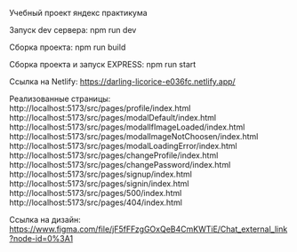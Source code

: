 Учебный проект яндекс практикума

Запуск dev сервера:
npm run dev

Сборка проекта:
npm run build

Сборка проекта и запуск EXPRESS:
npm run start

Ссылка на Netlify:
https://darling-licorice-e036fc.netlify.app/

Реализованные страницы:
http://localhost:5173/src/pages/profile/index.html
http://localhost:5173/src/pages/modalDefault/index.html
http://localhost:5173/src/pages/modalIfImageLoaded/index.html
http://localhost:5173/src/pages/modalImageNotChoosen/index.html
http://localhost:5173/src/pages/modalLoadingError/index.html
http://localhost:5173/src/pages/changeProfile/index.html
http://localhost:5173/src/pages/changePassword/index.html
http://localhost:5173/src/pages/signup/index.html
http://localhost:5173/src/pages/signin/index.html
http://localhost:5173/src/pages/500/index.html
http://localhost:5173/src/pages/404/index.html

Ссылка на дизайн:
https://www.figma.com/file/jF5fFFzgGOxQeB4CmKWTiE/Chat_external_link?node-id=0%3A1
